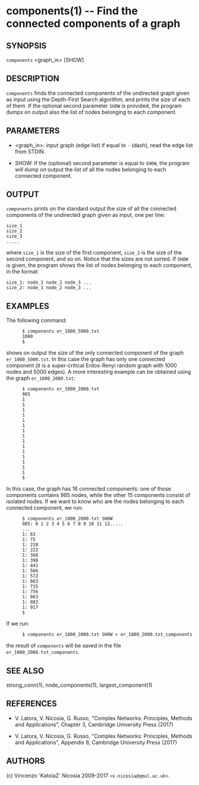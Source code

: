 components(1) -- Find the connected components of a graph
======

## SYNOPSIS

`components` <graph_in> [SHOW]

## DESCRIPTION

`components` finds the connected components of the undirected graph
given as input using the Depth-First Search algorithm, and prints the
size of each of them. If the optional second parameter `SHOW` is
provided, the program dumps on output also the list of nodes belonging
to each component.

## PARAMETERS

* <graph_in>:
    input graph (edge list) if equal to `-` (dash), read the edge list
    from STDIN.


* SHOW: 
    If the (optional) second parameter is equal to `SHOW`, the program
    will dump on output the list of all the nodes belonging to each
    connected component.

## OUTPUT

`components` prints on the standard output the size of all the
connected components of the undirected graph given as input, one per
line:

    size_1
    size_2
    size_3
    .....

where `size_1` is the size of the first component, `size_2` is the
size of the second component, and so on. Notice that the sizes are not
sorted.  If `SHOW` is given, the program shows the list of nodes
belonging to each component, in the format:

    size_1: node_1 node_2 node_3 ...
    size_2: node_1 node_2 node_3 ...
    
## EXAMPLES

The following command:

          $ components er_1000_5000.txt 
          1000
          $

shows on output the size of the only connected component of the graph
`er_1000_5000.txt`. In this case the graph has only one connected
component (it is a super-critical Erdos-Renyi random graph with 1000
nodes and 5000 edges). A more interesting example can be obtained
using the graph `er_1000_2000.txt`:

          $ components er_1000_2000.txt 
          985
          1
          1
          1
		  1
          1
          1
          1
	      1
	      1
	      1
	      1
	      1
	      1
	      1
	      1
          $

In this case, the graph has 16 connected components: one of those
components contains 985 nodes, while the other 15 components consist
of isolated nodes. If we want to know who are the nodes belonging to
each connected component, we run:

          $ components er_1000_2000.txt SHOW
          985: 0 1 2 3 4 5 6 7 8 9 10 11 12.....
          ...
          1: 63
          1: 75
          1: 218
          1: 222
          1: 368
          1: 398
          1: 441
          1: 566
          1: 572
          1: 663
          1: 715
          1: 756
          1: 863
          1: 883
          1: 917
          $

If we run:

          $ components er_1000_2000.txt SHOW > er_1000_2000.txt_components

the result of `components` will be saved in the file
`er_1000_2000.txt_components`.

## SEE ALSO 

strong_conn(1), node_components(1), largest_component(1)


## REFERENCES

* V\. Latora, V. Nicosia, G. Russo, "Complex Networks: Principles,
  Methods and Applications", Chapter 3, Cambridge University Press
  (2017)

* V\. Latora, V. Nicosia, G. Russo, "Complex Networks: Principles,
  Methods and Applications", Appendix 8, Cambridge University Press
  (2017)


## AUTHORS

(c) Vincenzo 'KatolaZ' Nicosia 2009-2017 `<v.nicosia@qmul.ac.uk>`.

